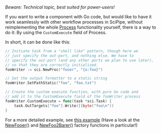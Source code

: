 *Beware: Technical topic, best suited for power-users!*

If you want to write a component with Go code, but would like to have it work
seamlessly with other workflow processes in SciPipe, without reimplementing the
whole [Process](https://godoc.org/github.com/scipipe/scipipe#Process)
functionality yourself, there is a way to do it: By using the `CustomExecute`
field of Process.

In short, it can be done like this:

```go
// Initiate task from a "shell like" pattern, though here we
// just specify the out-port, and nothing else. We have to
// specify the out-port (and any other ports we plan to use later),
// so that they are correctly initialized.
fooWriter := sci.NewProc("fooer", "{o:foo}")

// Set the output formatter to a static string
fooWriter.SetPathStatic("foo", "foo.txt")

// Create the custom execute function, with pure Go code and
// add it to the CustomExecute field of the fooWriter process
fooWriter.CustomExecute = func(task *sci.Task) {
    task.OutTargets["foo"].Write([]byte("foo\n"))
}
```

For a more detailed example, see [this example](https://github.com/scipipe/scipipe/blob/master/examples/custom_execution_function/funchook.go)
(Have a look at the [NewFooer()](https://github.com/scipipe/scipipe/blob/master/examples/custom_execution_function/funchook.go#L34-L50)
and [NewFoo2Barer()](https://github.com/scipipe/scipipe/blob/master/examples/custom_execution_function/funchook.go#L72-L89)
factory functions in particular!)
